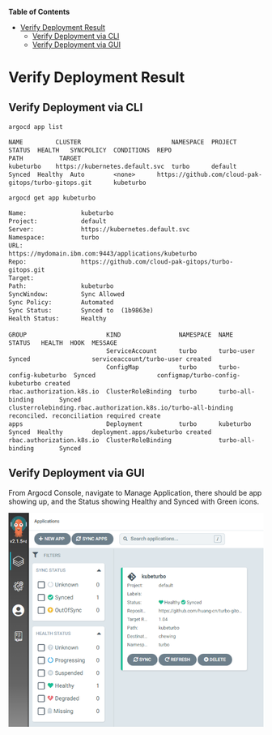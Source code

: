 <!-- START doctoc generated TOC please keep comment here to allow auto update -->
<!-- DON'T EDIT THIS SECTION, INSTEAD RE-RUN doctoc TO UPDATE -->
**Table of Contents**  

- [Verify Deployment Result](#verify-deployment-result)
  - [Verify Deployment via CLI](#verify-deployment-via-cli)
  - [Verify Deployment via GUI](#verify-deployment-via-gui)

<!-- END doctoc generated TOC please keep comment here to allow auto update -->

# Verify Deployment Result

## Verify Deployment via CLI
```shell
argocd app list 
```

```
NAME         CLUSTER                         NAMESPACE  PROJECT  STATUS  HEALTH   SYNCPOLICY  CONDITIONS  REPO                                                      PATH          TARGET
kubeturbo    https://kubernetes.default.svc  turbo      default  Synced  Healthy  Auto        <none>      https://github.com/cloud-pak-gitops/turbo-gitops.git      kubeturbo
```

```shell
argocd get app kubeturbo
```

```
Name:               kubeturbo
Project:            default
Server:             https://kubernetes.default.svc
Namespace:          turbo
URL:                https://mydomain.ibm.com:9443/applications/kubeturbo
Repo:               https://github.com/cloud-pak-gitops/turbo-gitops.git
Target:
Path:               kubeturbo
SyncWindow:         Sync Allowed
Sync Policy:        Automated
Sync Status:        Synced to  (1b9863e)
Health Status:      Healthy

GROUP                      KIND                NAMESPACE  NAME                    STATUS   HEALTH  HOOK  MESSAGE
                           ServiceAccount      turbo      turbo-user              Synced                 serviceaccount/turbo-user created
                           ConfigMap           turbo      turbo-config-kubeturbo  Synced                 configmap/turbo-config-kubeturbo created
rbac.authorization.k8s.io  ClusterRoleBinding  turbo      turbo-all-binding       Synced                 clusterrolebinding.rbac.authorization.k8s.io/turbo-all-binding reconciled. reconciliation required create
apps                       Deployment          turbo      kubeturbo               Synced  Healthy        deployment.apps/kubeturbo created
rbac.authorization.k8s.io  ClusterRoleBinding             turbo-all-binding       Synced
```

## Verify Deployment via GUI

From Argocd Console, navigate to Manage Application, there should be app showing up, and the Status showing Healthy and Synced with Green icons.  

![GUI-verify-app](images/GUI-verify-app.png)
